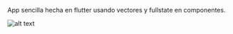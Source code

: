 App sencilla hecha en flutter usando vectores y fullstate en componentes.

![alt text](https://gitlab.com/soy.pepe/preguntas_flutter/-/blob/master/Screenshot_20150102-061546.png)
